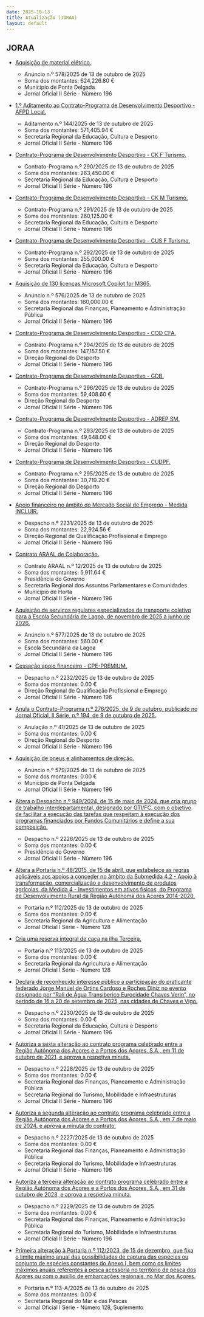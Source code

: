 ```yaml
---
date: 2025-10-13
title: Atualização (JORAA)
layout: default
---
```

## JORAA

* [Aquisição de material elétrico.](https://jo.azores.gov.pt/#/ato/2979de2d-f4d1-4615-99f2-8a1d5ffe4c35)
  * Anúncio n.º 578/2025 de 13 de outubro de 2025
  * Soma dos montantes: 624,226.80 €
  * Município de Ponta Delgada
  * Jornal Oficial II Série - Número 196

* [1.º Aditamento ao Contrato-Programa de Desenvolvimento Desportivo - AFPD Local.](https://jo.azores.gov.pt/#/ato/e2cd2551-d200-4d22-933d-068d81a318bd)
  * Aditamento n.º 144/2025 de 13 de outubro de 2025
  * Soma dos montantes: 571,405.94 €
  * Secretaria Regional da Educação, Cultura e Desporto
  * Jornal Oficial II Série - Número 196

* [Contrato-Programa de Desenvolvimento Desportivo - CK F Turismo.](https://jo.azores.gov.pt/#/ato/4dd60179-a3b7-4ba1-8030-385e20d6b382)
  * Contrato-Programa n.º 290/2025 de 13 de outubro de 2025
  * Soma dos montantes: 263,450.00 €
  * Secretaria Regional da Educação, Cultura e Desporto
  * Jornal Oficial II Série - Número 196

* [Contrato-Programa de Desenvolvimento Desportivo - CK M Turismo.](https://jo.azores.gov.pt/#/ato/7188a393-32f8-4402-bf23-55b2c1ca04a2)
  * Contrato-Programa n.º 291/2025 de 13 de outubro de 2025
  * Soma dos montantes: 260,125.00 €
  * Secretaria Regional da Educação, Cultura e Desporto
  * Jornal Oficial II Série - Número 196

* [Contrato-Programa de Desenvolvimento Desportivo - CUS F Turismo.](https://jo.azores.gov.pt/#/ato/0fe90a0e-e781-4343-8cae-7ada528e7ae1)
  * Contrato-Programa n.º 292/2025 de 13 de outubro de 2025
  * Soma dos montantes: 255,000.00 €
  * Secretaria Regional da Educação, Cultura e Desporto
  * Jornal Oficial II Série - Número 196

* [Aquisição de 130 licenças Microsoft Copilot for M365.](https://jo.azores.gov.pt/#/ato/1590e1e5-91fc-445a-8867-c343d5890152)
  * Anúncio n.º 576/2025 de 13 de outubro de 2025
  * Soma dos montantes: 160,000.00 €
  * Secretaria Regional das Finanças, Planeamento e Administração Pública
  * Jornal Oficial II Série - Número 196

* [Contrato-Programa de Desenvolvimento Desportivo - COD CFA.](https://jo.azores.gov.pt/#/ato/b175da1e-6525-4dd6-925e-3a8bbafbeee9)
  * Contrato-Programa n.º 294/2025 de 13 de outubro de 2025
  * Soma dos montantes: 147,157.50 €
  * Direção Regional do Desporto
  * Jornal Oficial II Série - Número 196

* [Contrato-Programa de Desenvolvimento Desportivo - GDB.](https://jo.azores.gov.pt/#/ato/22cae285-438f-48bc-a662-612c3d0ada87)
  * Contrato-Programa n.º 296/2025 de 13 de outubro de 2025
  * Soma dos montantes: 59,408.60 €
  * Direção Regional do Desporto
  * Jornal Oficial II Série - Número 196

* [Contrato-Programa de Desenvolvimento Desportivo - ADREP SM.](https://jo.azores.gov.pt/#/ato/21e1fddb-5cc3-4dd4-9e6f-3d697fe577c1)
  * Contrato-Programa n.º 293/2025 de 13 de outubro de 2025
  * Soma dos montantes: 49,648.00 €
  * Direção Regional do Desporto
  * Jornal Oficial II Série - Número 196

* [Contrato-Programa de Desenvolvimento Desportivo - CUDPF.](https://jo.azores.gov.pt/#/ato/81542189-1ced-442d-a154-b807524abc69)
  * Contrato-Programa n.º 295/2025 de 13 de outubro de 2025
  * Soma dos montantes: 30,719.20 €
  * Direção Regional do Desporto
  * Jornal Oficial II Série - Número 196

* [Apoio financeiro no âmbito do Mercado Social de Emprego - Medida INCLUIR.](https://jo.azores.gov.pt/#/ato/4ef47e51-3a67-4d6c-8f25-7ad6e9e4d827)
  * Despacho n.º 2231/2025 de 13 de outubro de 2025
  * Soma dos montantes: 22,924.56 €
  * Direção Regional de Qualificação Profissional e Emprego
  * Jornal Oficial II Série - Número 196

* [Contrato ARAAL de Colaboração.](https://jo.azores.gov.pt/#/ato/331512aa-5cf9-4184-970b-4ead5ccf6669)
  * Contrato ARAAL n.º 12/2025 de 13 de outubro de 2025
  * Soma dos montantes: 5,911.64 €
  * Presidência do Governo
  * Secretaria Regional dos Assuntos Parlamentares e Comunidades
  * Município de Horta
  * Jornal Oficial II Série - Número 196

* [Aquisição de serviços regulares especializados de transporte coletivo para a Escola Secundária de Lagoa, de novembro de 2025 a junho de 2026.](https://jo.azores.gov.pt/#/ato/7c4df12f-d62d-484e-8905-04f980a812bc)
  * Anúncio n.º 577/2025 de 13 de outubro de 2025
  * Soma dos montantes: 560.00 €
  * Escola Secundária da Lagoa
  * Jornal Oficial II Série - Número 196

* [Cessação apoio financeiro - CPE-PREMIUM.](https://jo.azores.gov.pt/#/ato/c58522d1-59e4-445e-8e8f-483add601b46)
  * Despacho n.º 2232/2025 de 13 de outubro de 2025
  * Soma dos montantes: 0.00 €
  * Direção Regional de Qualificação Profissional e Emprego
  * Jornal Oficial II Série - Número 196

* [Anula o Contrato-Programa n.º 276/2025, de 9 de outubro, publicado no Jornal Oficial, II Série, n.º 194, de 9 de outubro de 2025.](https://jo.azores.gov.pt/#/ato/4a66343e-8b90-4f12-a3a5-4c6f9b8fc802)
  * Anulação n.º 41/2025 de 13 de outubro de 2025
  * Soma dos montantes: 0.00 €
  * Direção Regional do Desporto
  * Jornal Oficial II Série - Número 196

* [Aquisição de pneus e alinhamentos de direção.](https://jo.azores.gov.pt/#/ato/69c115dd-181b-4234-9519-5d90d3d3736d)
  * Anúncio n.º 579/2025 de 13 de outubro de 2025
  * Soma dos montantes: 0.00 €
  * Município de Ponta Delgada
  * Jornal Oficial II Série - Número 196

* [Altera o Despacho n.º 949/2024, de 15 de maio de 2024, que cria grupo de trabalho interdepartamental, designado por GTI/FC, com o objetivo de facilitar a execução das tarefas que respeitam à execução dos programas financiados por Fundos Comunitários e define a sua composição.](https://jo.azores.gov.pt/#/ato/31d82dcd-f777-4609-95b1-f9600d7892ee)
  * Despacho n.º 2226/2025 de 13 de outubro de 2025
  * Soma dos montantes: 0.00 €
  * Presidência do Governo
  * Jornal Oficial II Série - Número 196

* [Altera a Portaria n.º 48/2015, de 15 de abril, que estabelece as regras aplicáveis aos apoios a conceder no âmbito da Submedida 4.2 - Apoio à transformação, comercialização e desenvolvimento de produtos agrícolas, da Medida 4 - Investimentos em ativos físicos, do Programa de Desenvolvimento Rural da Região Autónoma dos Açores 2014-2020.](https://jo.azores.gov.pt/#/ato/48402d9c-672a-486c-8bfe-8a526636575e)
  * Portaria n.º 112/2025 de 13 de outubro de 2025
  * Soma dos montantes: 0.00 €
  * Secretaria Regional da Agricultura e Alimentação
  * Jornal Oficial I Série - Número 128

* [Cria uma reserva integral de caça na ilha Terceira.](https://jo.azores.gov.pt/#/ato/81939083-acfe-4bf0-93ef-454226eb8134)
  * Portaria n.º 113/2025 de 13 de outubro de 2025
  * Soma dos montantes: 0.00 €
  * Secretaria Regional da Agricultura e Alimentação
  * Jornal Oficial I Série - Número 128

* [Declara de reconhecido interesse público a participação do praticante federado Jorge Manuel de Ortins Cardoso e Roches Diniz no evento designado por “Rali de Água Transiberico Eurocidade Chaves Verin”, no período de 16 a 20 de setembro de 2025, nas cidades de Chaves e Vigo.](https://jo.azores.gov.pt/#/ato/445e4546-ceda-4720-a448-ed18c38dff23)
  * Despacho n.º 2230/2025 de 13 de outubro de 2025
  * Soma dos montantes: 0.00 €
  * Secretaria Regional da Educação, Cultura e Desporto
  * Jornal Oficial II Série - Número 196

* [Autoriza a sexta alteração ao contrato programa celebrado entre a Região Autónoma dos Açores e a Portos dos Açores, S.A., em 11 de outubro de 2021, e aprova a respetiva minuta.](https://jo.azores.gov.pt/#/ato/55b64f1c-871c-494f-b8d4-157322e2e129)
  * Despacho n.º 2228/2025 de 13 de outubro de 2025
  * Soma dos montantes: 0.00 €
  * Secretaria Regional das Finanças, Planeamento e Administração Pública
  * Secretaria Regional do Turismo, Mobilidade e Infraestruturas
  * Jornal Oficial II Série - Número 196

* [Autoriza a segunda alteração ao contrato programa celebrado entre a Região Autónoma dos Açores e a Portos dos Açores, S.A., em 7 de maio de 2024, e aprova a minuta do contrato.](https://jo.azores.gov.pt/#/ato/b97def42-d068-47e0-962d-e5724e27bf71)
  * Despacho n.º 2227/2025 de 13 de outubro de 2025
  * Soma dos montantes: 0.00 €
  * Secretaria Regional das Finanças, Planeamento e Administração Pública
  * Secretaria Regional do Turismo, Mobilidade e Infraestruturas
  * Jornal Oficial II Série - Número 196

* [Autoriza a terceira alteração ao contrato programa celebrado entre a Região Autónoma dos Açores e a Portos dos Açores, S.A., em 31 de outubro de 2023, e aprova a respetiva minuta.](https://jo.azores.gov.pt/#/ato/58389ecd-6e1a-455e-9ada-6468223724b5)
  * Despacho n.º 2229/2025 de 13 de outubro de 2025
  * Soma dos montantes: 0.00 €
  * Secretaria Regional das Finanças, Planeamento e Administração Pública
  * Secretaria Regional do Turismo, Mobilidade e Infraestruturas
  * Jornal Oficial II Série - Número 196

* [Primeira alteração à Portaria n.º 112/2023, de 15 de dezembro, que fixa o limite máximo anual das possibilidades de captura das espécies ou conjunto de espécies constantes do Anexo I, bem como os limites máximos anuais referentes à pesca acessória no território de pesca dos Açores ou com o auxílio de embarcações regionais, no Mar dos Açores.](https://jo.azores.gov.pt/#/ato/9621e4c9-dfb4-4db0-aaea-d03e71619f0b)
  * Portaria n.º 113-A/2025 de 13 de outubro de 2025
  * Soma dos montantes: 0.00 €
  * Secretaria Regional do Mar e das Pescas
  * Jornal Oficial I Série - Número 128, Suplemento
